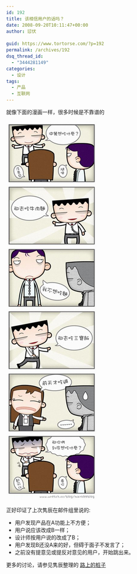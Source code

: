 ```yaml
---
id: 192
title: 该相信用户的话吗？
date: 2008-09-20T10:11:47+00:00
author: 愆伏

guid: https://www.tortorse.com/?p=192
permalink: /archives/192
dsq_thread_id:
  - "3444281149"
categories:
  - 设计
tags:
  - 产品
  - 互联网
---
```

就像下面的漫画一样，很多时候是不靠谱的

![随便](/wp-content/uploads/2008/09/17293_1221822616lzow.jpg)

正好印证了上次隽辰在邮件组里说的:

- 用户发现产品在A功能上不方便；
- 用户说应该改成B一样；
- 设计师按用户说的改成了B；
- 用户发现B还没A来的好，但碍于面子不发言了；
- 之前没有提意见或提反对意见的用户，开始跳出来。

更多的讨论，请参见隽辰整理的 [路上的桩子](https://www.junchenwu.com/2008/09/case_discuss_nanjing_civcity.html)